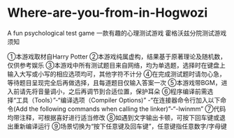 # Where-are-you-from-in-Hogwozi
 A fun psychological test game 一款有趣的心理测试游戏
霍格沃兹分院测试游戏须知

①本游戏取材自Harry Potter
②本游戏纯属虚构，结果基于原著理论及随机数，仅供参考娱乐
③本游戏中所有测试题目来自网络，均为单选题，选择时在键盘上输入大写或小写的相应选项均可，其他字符不计分
④在完成测试题时请勿心急，等待题目呈现完全后再做选择，且每道题目仅输入答案一次
⑤本游戏带BGM，进入前请先将音量调小，之后再调节到合适位置，保护耳朵
⑥程序编译前需选择“工具（Tools）”-“编译选项（Compiler Options)”
-“在连接器命令行加入以下命令(Add the following commands when calling the linker)”-“-lwinmm”
⑦代码均带注释，可根据喜好进行适当修改
⑧如遇到文字输出卡顿，可按下回车键或退出重新编译运行
⑨场景切换为“按下任意键及回车键”，任意键指任意数字/字母键
